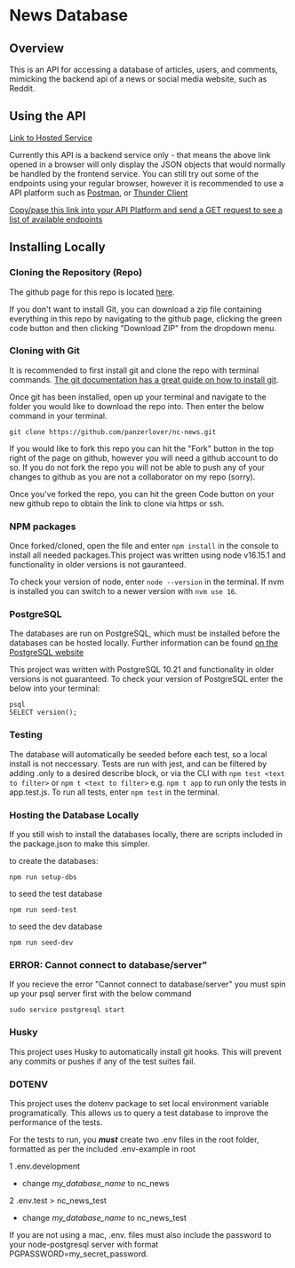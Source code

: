 
# News Database


## Overview

This is an API for accessing a database of articles, users, and comments, mimicking the backend api of a news or social media website, such as Reddit.
  
## Using the API

[Link to Hosted Service](https://joseph-craven-newsapp.herokuapp.com/)

Currently this API is a backend service only - that means the above link opened in a browser will only display the JSON objects that would normally be handled by the frontend service. You can still try out some of the endpoints using your regular browser, however it is recommended to use a API platform such as [Postman](https://www.postman.com/), or [Thunder Client](https://www.thunderclient.com/) 

[Copy/pase this link into your API Platform and send a GET request to see a list of available endpoints](https://joseph-craven-newsapp.herokuapp.com/api)

## Installing Locally

### Cloning the Repository (Repo)

The github page for this repo is located [here](https://github.com/panzerlover/nc-news).

If you don't want to install Git, you can download a zip file containing everything in this repo by navigating to the github page, clicking the green code button and then clicking "Download ZIP" from the dropdown menu.

### Cloning with Git

It is recommended to first install git and clone the repo with terminal commands. [The git documentation has a great guide on how to install git](https://git-scm.com/book/en/v2/Getting-Started-Installing-Git).


Once git has been installed, open up your terminal and navigate to the folder you would like to download the repo into. Then enter the below command in your terminal.

```
git clone https://github.com/panzerlover/nc-news.git
```
 If you would like to fork this repo you can hit the "Fork" button in the top right of the page on github, however you will need a github account to do so. If you do not fork the repo you will not be able to push any of your changes to github as you are not a collaborator on my repo (sorry). 

Once you've forked the repo, you can hit the green Code button on your new github repo to obtain the link to clone via https or ssh.

### NPM packages

Once forked/cloned, open the file and enter `npm install` in the console to install all needed packages.This project was written using node v16.15.1 and functionality in older versions is not gauranteed.

To check your version of node, enter `node --version` in the terminal. If nvm is installed you can switch to a newer version with `nvm use 16`. 

### PostgreSQL

The databases are run on PostgreSQL, which must be installed before the databases can be hosted locally. Further information can be found [on the PostgreSQL website](https://www.postgresql.org/)

This project was written with PostgreSQL 10.21 and functionality in older versions is not guaranteed. To check your version of PostgreSQL enter the below into your terminal:

```
psql
SELECT version();
```

### Testing 

The database will automatically be seeded before each test, so a local install is not neccessary. Tests are run with jest, and can be filtered by adding .only to a desired describe block, or via the CLI with `npm test <text to filter>` or `npm t <text to filter>` e.g. `npm t app` to run only the tests in app.test.js. To run all tests, enter `npm test` in the terminal.

### Hosting the Database Locally

If you still wish to install the databases locally, there are scripts included in the package.json to make this simpler. 

to create the databases:
```
npm run setup-dbs
```
to seed the test database
```
npm run seed-test
```
to seed the dev database

```
npm run seed-dev
```

### ERROR: Cannot connect to database/server"

If you recieve the error "Cannot connect to database/server" you must spin up your psql server first with the below command

```
sudo service postgresql start
```

### Husky


This project uses Husky to automatically install git hooks. This will prevent any commits or pushes if any of the test suites fail.

### DOTENV

This project uses the dotenv package to set local environment variable programatically. This allows us to query a test database to improve the performance of the tests.

For the tests to run, you ___must___ create two .env files in the root folder, formatted as per the included .env-example in root

1  .env.development 
 
 - change *my_database_name* to nc_news

2  .env.test > nc_news_test

- change *my_database_name* to nc_news_test

If you are not using a mac, .env. files must also include the password to your node-postgresql server with format PGPASSWORD=my_secret_password.

